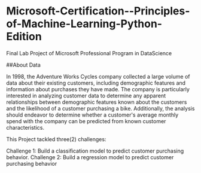 # Microsoft-Certification--Principles-of-Machine-Learning-Python-Edition
Final Lab Project of Microsoft Professional Program in DataScience

##About Data

In 1998, the Adventure Works Cycles company collected a large volume of data about their existing customers, including demographic features and information about purchases they have made. The company is particularly interested in analyzing customer data to determine any apparent relationships between demographic features known about the customers and the likelihood of a customer purchasing a bike. Additionally, the analysis should endeavor to determine whether a customer's average monthly spend with the company can be predicted from known customer characteristics.

This Project tackled three(2) challenges:


Challenge 1: Build a classification model to predict customer purchasing behavior.
Challenge 2: Build a regression model to predict customer purchasing behavior
